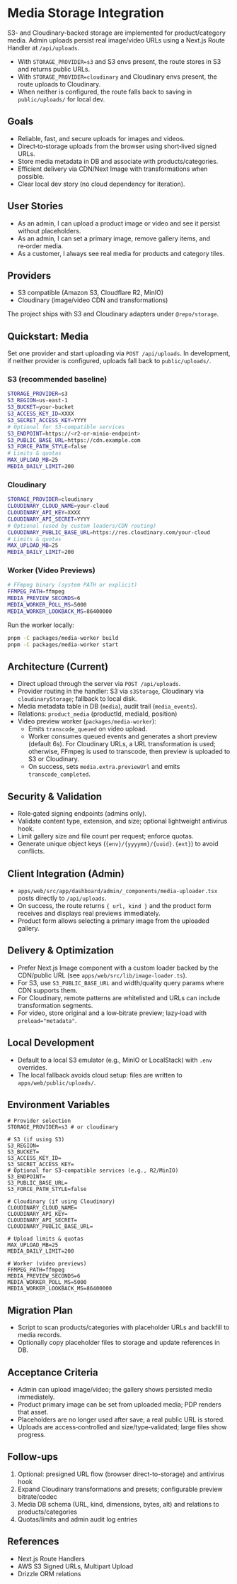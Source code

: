 # Media Storage Integration

S3- and Cloudinary-backed storage are implemented for product/category media. Admin uploads
persist real image/video URLs using a Next.js Route Handler at `/api/uploads`.

- With `STORAGE_PROVIDER=s3` and S3 envs present, the route stores in S3 and returns public URLs.
- With `STORAGE_PROVIDER=cloudinary` and Cloudinary envs present, the route uploads to Cloudinary.
- When neither is configured, the route falls back to saving in `public/uploads/` for local dev.

## Goals

- Reliable, fast, and secure uploads for images and videos.
- Direct‑to‑storage uploads from the browser using short‑lived signed URLs.
- Store media metadata in DB and associate with products/categories.
- Efficient delivery via CDN/Next Image with transformations when possible.
- Clear local dev story (no cloud dependency for iteration).

## User Stories

- As an admin, I can upload a product image or video and see it persist without placeholders.
- As an admin, I can set a primary image, remove gallery items, and re‑order media.
- As a customer, I always see real media for products and category tiles.

## Providers

- S3 compatible (Amazon S3, Cloudflare R2, MinIO)
- Cloudinary (image/video CDN and transformations)

The project ships with S3 and Cloudinary adapters under `@repo/storage`.

## Quickstart: Media

Set one provider and start uploading via `POST /api/uploads`. In development, if neither provider is configured, uploads fall back to `public/uploads/`.

### S3 (recommended baseline)

```bash
STORAGE_PROVIDER=s3
S3_REGION=us-east-1
S3_BUCKET=your-bucket
S3_ACCESS_KEY_ID=XXXX
S3_SECRET_ACCESS_KEY=YYYY
# Optional for S3‑compatible services
S3_ENDPOINT=https://<r2-or-minio-endpoint>
S3_PUBLIC_BASE_URL=https://cdn.example.com
S3_FORCE_PATH_STYLE=false
# Limits & quotas
MAX_UPLOAD_MB=25
MEDIA_DAILY_LIMIT=200
```

### Cloudinary

```bash
STORAGE_PROVIDER=cloudinary
CLOUDINARY_CLOUD_NAME=your-cloud
CLOUDINARY_API_KEY=XXXX
CLOUDINARY_API_SECRET=YYYY
# Optional (used by custom loaders/CDN routing)
CLOUDINARY_PUBLIC_BASE_URL=https://res.cloudinary.com/your-cloud
# Limits & quotas
MAX_UPLOAD_MB=25
MEDIA_DAILY_LIMIT=200
```

### Worker (Video Previews)

```bash
# FFmpeg binary (system PATH or explicit)
FFMPEG_PATH=ffmpeg
MEDIA_PREVIEW_SECONDS=6
MEDIA_WORKER_POLL_MS=5000
MEDIA_WORKER_LOOKBACK_MS=86400000
```

Run the worker locally:

```bash
pnpm -C packages/media-worker build
pnpm -C packages/media-worker start
```

## Architecture (Current)

- Direct upload through the server via `POST /api/uploads`.
- Provider routing in the handler: S3 via `s3Storage`, Cloudinary via `cloudinaryStorage`; fallback to local disk.
- Media metadata table in DB (`media`), audit trail (`media_events`).
- Relations: `product_media` (productId, mediaId, position)
- Video preview worker (`packages/media-worker`):
  - Emits `transcode_queued` on video upload.
  - Worker consumes queued events and generates a short preview (default 6s). For Cloudinary URLs, a URL transformation is used; otherwise, FFmpeg is used to transcode, then preview is uploaded to S3 or Cloudinary.
  - On success, sets `media.extra.previewUrl` and emits `transcode_completed`.

## Security & Validation

- Role‑gated signing endpoints (admins only).
- Validate content type, extension, and size; optional lightweight antivirus hook.
- Limit gallery size and file count per request; enforce quotas.
- Generate unique object keys (`{env}/{yyyymm}/{uuid}.{ext}`) to avoid conflicts.

## Client Integration (Admin)

- `apps/web/src/app/dashboard/admin/_components/media-uploader.tsx` posts directly to `/api/uploads`.
- On success, the route returns `{ url, kind }` and the product form receives and displays real previews immediately.
- Product form allows selecting a primary image from the uploaded gallery.

## Delivery & Optimization

- Prefer Next.js Image component with a custom loader backed by the CDN/public URL (see `apps/web/src/lib/image-loader.ts`).
- For S3, use `S3_PUBLIC_BASE_URL` and width/quality query params where CDN supports them.
- For Cloudinary, remote patterns are whitelisted and URLs can include transformation segments.
- For video, store original and a low‑bitrate preview; lazy‑load with `preload="metadata"`.

## Local Development

- Default to a local S3 emulator (e.g., MinIO or LocalStack) with `.env` overrides.
- The local fallback avoids cloud setup: files are written to `apps/web/public/uploads/`.

## Environment Variables

```
# Provider selection
STORAGE_PROVIDER=s3 # or cloudinary

# S3 (if using S3)
S3_REGION=
S3_BUCKET=
S3_ACCESS_KEY_ID=
S3_SECRET_ACCESS_KEY=
# Optional for S3-compatible services (e.g., R2/MinIO)
S3_ENDPOINT=
S3_PUBLIC_BASE_URL=
S3_FORCE_PATH_STYLE=false

# Cloudinary (if using Cloudinary)
CLOUDINARY_CLOUD_NAME=
CLOUDINARY_API_KEY=
CLOUDINARY_API_SECRET=
CLOUDINARY_PUBLIC_BASE_URL=

# Upload limits & quotas
MAX_UPLOAD_MB=25
MEDIA_DAILY_LIMIT=200

# Worker (video previews)
FFMPEG_PATH=ffmpeg
MEDIA_PREVIEW_SECONDS=6
MEDIA_WORKER_POLL_MS=5000
MEDIA_WORKER_LOOKBACK_MS=86400000
```

## Migration Plan

- Script to scan products/categories with placeholder URLs and backfill to media records.
- Optionally copy placeholder files to storage and update references in DB.

## Acceptance Criteria

- Admin can upload image/video; the gallery shows persisted media immediately.
- Product primary image can be set from uploaded media; PDP renders that asset.
- Placeholders are no longer used after save; a real public URL is stored.
- Uploads are access‑controlled and size/type‑validated; large files show progress.

## Follow-ups

1) Optional: presigned URL flow (browser direct-to-storage) and antivirus hook
2) Expand Cloudinary transformations and presets; configurable preview bitrate/codec
3) Media DB schema (URL, kind, dimensions, bytes, alt) and relations to products/categories
4) Quotas/limits and admin audit log entries

## References

- Next.js Route Handlers
- AWS S3 Signed URLs, Multipart Upload
- Drizzle ORM relations
